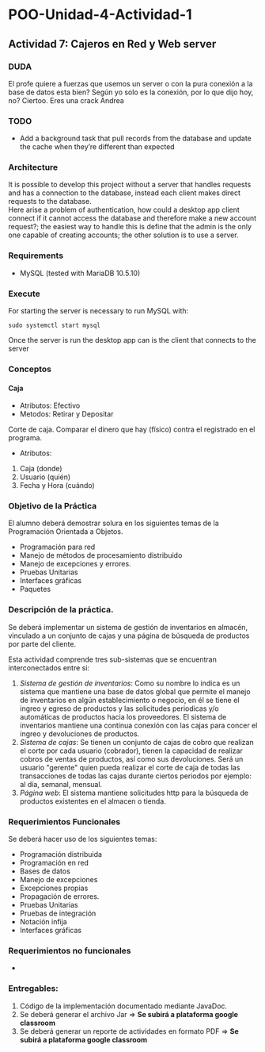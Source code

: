 # POO-Unidad-4-Actividad-1
## Actividad 7: Cajeros en Red y Web server

### DUDA  
El profe quiere a fuerzas que usemos un server o con la pura conexión a la base de datos esta bien?
Según yo solo es la conexión, por lo que dijo hoy, no?
Ciertoo. Eres una crack Andrea

### TODO
* Add a background task that pull records from the database and update the cache when they’re different than expected

### Architecture  
It is possible to develop this project without a server that handles requests and has a connection to the database, instead each client makes direct requests to the database.  
Here arise a problem of authentication, how could a desktop app client connect if it cannot access the database and therefore make a new account request?; the easiest way to handle this is define that the admin is the only one capable of creating accounts; the other solution is to use a server.

### Requirements
* MySQL (tested with MariaDB 10.5.10)

### Execute
For starting the server is necessary to run MySQL with:
```
sudo systemctl start mysql
```
Once the server is run the desktop app can is the client that connects to the server

### Conceptos
#### Caja
* Atributos: Efectivo
* Metodos: Retirar y Depositar

Corte de caja. Comparar el dinero que hay (físico) contra el registrado en el programa.
* Atributos:
1. Caja (donde)
2. Usuario (quién)
3. Fecha y Hora (cuándo)


### Objetivo de la Práctica

El alumno deberá demostrar solura en los siguientes temas de la Programación Orientada a Objetos.
  * Programación para red
  * Manejo de métodos de procesamiento distribuido
  * Manejo de excepciones y errores.
  * Pruebas Unitarias
  * Interfaces gráficas
  * Paquetes

### Descripción de la práctica.

Se deberá implementar un sistema de gestión de inventarios en almacén, vinculado a un conjunto de cajas y una página de búsqueda de productos por parte del cliente.

Esta actividad comprende tres sub-sistemas que se encuentran interconectados entre si:

  1. *Sistema de gestión de inventarios*: Como su nombre lo indica es un sistema que mantiene una base de datos global que permite el manejo de inventarios en algún establecimiento o negocio, en él se tiene el ingreo y egreso de productos y las solicitudes periodicas y/o automáticas de productos hacia los proveedores. El sistema de inventarios mantiene una continua conexión con las cajas para concer el ingreo y devoluciones de productos.
  2. *Sistema de cajas*: Se tienen un conjunto de cajas de cobro que realizan el corte por cada usuario (cobrador), tienen la capacidad de realizar cobros de ventas de productos, así como sus devoluciones. Será un usuario "gerente" quien pueda realizar el corte de caja de todas las transacciones de todas las cajas durante ciertos periodos por ejemplo: al día, semanal, mensual.
  3. *Página web*: El sistema mantiene solicitudes http para la búsqueda de productos existentes en el almacen o tienda.

### Requerimientos Funcionales
Se deberá hacer uso de los siguientes temas:

  * Programación distribuida
  * Programación en red
  * Bases de datos
  * Manejo de excepciones
  * Excepciones propias
  * Propagación de errores.
  * Pruebas Unitarias
  * Pruebas de integración
  * Notación infija
  * Interfaces gráficas

### Requerimientos no funcionales

  * 

### Entregables:

  1. Código de la implementación documentado mediante JavaDoc.
  2. Se deberá generar el archivo Jar => **Se subirá a plataforma google classroom**
  3. Se deberá generar un reporte de actividades en formato PDF => **Se subirá a plataforma google classroom**
